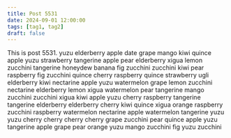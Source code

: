 ```yaml
---
title: Post 5531
date: 2024-09-01 12:00:00
tags: [tag1, tag2]
draft: false
---
```

This is post 5531.
yuzu
elderberry
apple
date
grape
mango
kiwi
quince
apple
yuzu
strawberry
tangerine
apple
pear
elderberry
xigua
lemon
zucchini
tangerine
honeydew
banana
fig
zucchini
zucchini
kiwi
pear
raspberry
fig
zucchini
quince
cherry
raspberry
quince
strawberry
ugli
elderberry
kiwi
nectarine
apple
yuzu
watermelon
grape
lemon
zucchini
nectarine
elderberry
lemon
xigua
watermelon
pear
tangerine
mango
zucchini
zucchini
xigua
kiwi
apple
yuzu
cherry
raspberry
tangerine
tangerine
elderberry
elderberry
cherry
kiwi
quince
xigua
orange
raspberry
zucchini
raspberry
watermelon
nectarine
apple
watermelon
tangerine
yuzu
yuzu
cherry
cherry
cherry
cherry
grape
zucchini
pear
quince
apple
yuzu
tangerine
apple
grape
pear
orange
yuzu
mango
zucchini
fig
yuzu
zucchini
